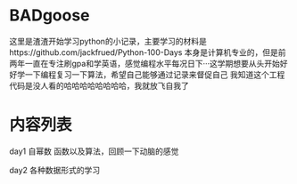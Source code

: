 # BADgoose
  这里是渣渣开始学习python的小记录，主要学习的材料是https://github.com/jackfrued/Python-100-Days 本身是计算机专业的，但是前两年一直在专注刷gpa和学英语，感觉编程水平每况日下···这学期想要从头开始好好学一下编程复习一下算法，希望自己能够通过记录来督促自己
  我知道这个工程代码是没人看的哈哈哈哈哈哈哈哈，我就放飞自我了

# 内容列表

day1 自幂数 函数以及算法，回顾一下动脑的感觉 

day2 各种数据形式的学习

